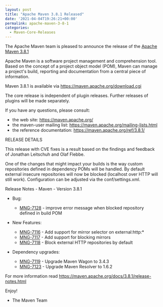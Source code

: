 ```yaml
---
layout: post
title: "Apache Maven 3.8.1 Released"
date: '2021-04-04T19:26:21+00:00'
permalink: apache-maven-3-8-1
categories:
  - Maven-Core-Releases
---
```

The Apache Maven team is pleased to announce the release of the [Apache Maven 3.8.1](https://maven.apache.org/ref/3.8.1/)

Apache Maven is a software project management and comprehension tool. Based on the concept
of a project object model (POM), Maven can manage a project's build, reporting and documentation
from a central piece of information.

Maven 3.8.1 is available via https://maven.apache.org/download.cgi

The core release is independent of plugin releases. Further releases of plugins will be made
separately.

If you have any questions, please consult:

- the web site: https://maven.apache.org/
- the maven-user mailing list: https://maven.apache.org/mailing-lists.html
- the reference documentation: https://maven.apache.org/ref/3.8.1/

RELEASE DETAILS

This release with CVE fixes is a result based on the findings and feedback of Jonathan Leitschuh and Olaf Flebbe.

One of the changes that might impact your builds is the way custom repositories defined in dependency
POMs will be handled.
By default external insecure repositories will now be blocked (localhost over HTTP will still work).
Configuration can be adjusted via the conf/settings.xml.

Release Notes - Maven - Version 3.8.1

* Bug:
    * [MNG-7128](https://issues.apache.org/jira/browse/MNG-7128) - improve error message when blocked repository defined in build POM

* New Features:

    * [MNG-7116](https://issues.apache.org/jira/browse/MNG-7116) - Add support for mirror selector on external:http:*
    * [MNG-7117](https://issues.apache.org/jira/browse/MNG-7117) - Add support for blocking mirrors
    * [MNG-7118](https://issues.apache.org/jira/browse/MNG-7118) - Block external HTTP repositories by default

* Dependency upgrades:

    * [MNG-7119](https://issues.apache.org/jira/browse/MNG-7119) - Upgrade Maven Wagon to 3.4.3
    * [MNG-7123](https://issues.apache.org/jira/browse/MNG-7123) - Upgrade Maven Resolver to 1.6.2

For more information read https://maven.apache.org/docs/3.8.1/release-notes.html

Enjoy!

- The Maven Team
